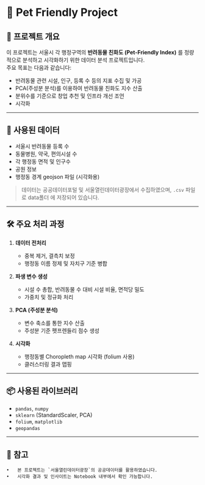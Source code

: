 # 🐾 Pet Friendly Project

## 📌 프로젝트 개요

이 프로젝트는 서울시 각 행정구역의 **반려동물 친화도 (Pet-Friendly Index)** 를 정량적으로 분석하고 시각화하기 위한 데이터 분석 프로젝트입니다.  
주요 목표는 다음과 같습니다:

- 반려동물 관련 시설, 인구, 등록 수 등의 지표 수집 및 가공
- PCA(주성분 분석)를 이용하여 반려동물 친화도 지수 산출
- 분위수를 기준으로 창업 추천 및 인프라 개선 조언
- 시각화

---

## 🧩 사용된 데이터

- 서울시 반려동물 등록 수
- 동물병원, 약국, 편의시설 수
- 각 행정동 면적 및 인구수
- 공원 정보
- 행정동 경계 geojson 파일 (시각화용)

> 데이터는 공공데이터포털 및 서울열린데이터광장에서 수집하였으며, `.csv` 파일로 data폴더 에 저장되어 있습니다.

---

## 🛠 주요 처리 과정

1. **데이터 전처리**
   - 중복 제거, 결측치 보정
   - 행정동 이름 정제 및 자치구 기준 병합

2. **파생 변수 생성**
   - 시설 수 총합, 반려동물 수 대비 시설 비율, 면적당 밀도
   - 가중치 및 정규화 처리

3. **PCA (주성분 분석)**
   - 변수 축소를 통한 지수 산출
   - 주성분 기준 펫프렌들리 점수 생성

4. **시각화**
   - 행정동별 Choropleth map 시각화 (folium 사용)
   - 클러스터링 결과 맵핑

---

## 📦 사용된 라이브러리

- `pandas`, `numpy`
- `sklearn` (StandardScaler, PCA)
- `folium`, `matplotlib`
- `geopandas`

---

## 📜 참고
	•	본 프로젝트는 `서울열린데이터광장`의 공공데이터를 활용하였습니다.
	•	시각화 결과 및 인사이트는 Notebook 내부에서 확인 가능합니다.
